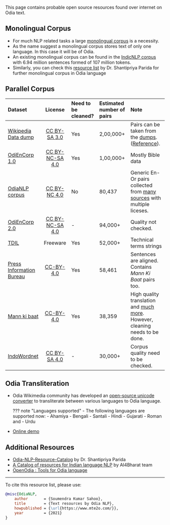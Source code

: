 This page contains probable open source resources found over internet on Odia text.

## Monolingual Corpus

- For much NLP related tasks a large [monolingual corpus](https://en.wikipedia.org/wiki/Text_corpus) is a necessity.
- As the name suggest a monolingual corpus stores text of only one language. In this case it will be of Odia.
- An existing monolingual corpus can be found in the [IndicNLP corpus](https://indicnlp.ai4bharat.org/corpora/) with 6.94 million sentences formed of 107 million tokens.
- Similarly, you can check this [resource list](https://github.com/shantipriyap/Odia-NLP-Resource-Catalog#monolingual-corpus) by Dr. Shantipriya Parida for further monolingual corpus in Odia language 

## Parallel Corpus

Dataset | License | Need to be cleaned? | Estimated number of pairs | Note
:---------|:-------:|:---------|:---------|:---------------------------------------
 [Wikipedia Data dump](https://www.mediawiki.org/wiki/Content_translation/Published_translations) | [CC BY-SA 3.0](https://creativecommons.org/licenses/by-sa/3.0/) | Yes | 2,00,000+ | Pairs can be taken from the [dumps](https://dumps.wikimedia.org). ([Reference](https://medium.com/@soumendrak/extracting-parallel-text-pairs-from-wikipedia-e473ad167b41)).
 [OdiEnCorp 1.0](https://lindat.mff.cuni.cz/repository/xmlui/handle/11234/1-2879) |[CC BY-NC-SA 4.0](https://creativecommons.org/licenses/by-nc-sa/4.0/) | Yes | 1,00,000+ | Mostly Bible data
 [OdiaNLP corpus]((https://github.com/OdiaNLP/NMT/tree/master/data/output/organised)) | [CC BY-NC 4.0](https://creativecommons.org/licenses/by-nc/4.0/) | No | 80,437 | Generic En-Or pairs collected from [many sources](../machine_translation/datasets.md#sources) with multiple liceses.
 [OdiEnCorp 2.0](https://lindat.mff.cuni.cz/repository/xmlui/handle/11234/1-3211) | [CC BY-NC-SA 4.0](https://creativecommons.org/licenses/by-nc-sa/4.0/) | - | 94,000+ | Quality not checked.
 [TDIL](http://tdil-dc.in/index.php?option=com_download&task=showresourceDetails&toolid=1070&lang=en) | Freeware | Yes | 52,000+ | Technical terms strings
 [Press Information Bureau](http://preon.iiit.ac.in/~jerin/bhasha/) | [CC-BY-4.0](https://creativecommons.org/licenses/by-sa/4.0/legalcode) | Yes | 58,461 | Sentences are aligned. Contains _Mann Ki Baat_ pairs too.  
 [Mann ki baat](http://data.statmt.org/pmindia/v1/parallel/pmindia.v1.or-en.tsv) |[CC-BY-4.0](https://creativecommons.org/licenses/by/4.0/) | Yes | 38,359 | High quality translation and [much more](https://arxiv.org/pdf/2001.09907.pdf). However, cleaning needs to be done.
 [IndoWordnet](https://github.com/anoopkunchukuttan/indowordnet_parallel) |[CC BY-SA 4.0](https://creativecommons.org/licenses/by-sa/4.0/) | - | 30,000+ | Corpus quality need to be checked.

## Odia Transliteration

- Odia Wikimedia community has developed an [open-source unicode converter](https://github.com/OdiaWikimedia/Converter) to transliterate between various languages to Odia language.

    ??? note "Languages supported"
        - The following languages are supported now:
              - Ahamiya
              - Bengali
              - Santali
              - Hindi
              - Gujarati
              - Roman and
              - Urdu
- [Online demo](https://or.wikipedia.org/s/1hv1)

## Additional Resources

- [Odia-NLP-Resource-Catalog](https://github.com/shantipriyap/Odia-NLP-Resource-Catalog) by Dr. Shantipriya Parida
- [A Catalog of resources for Indian language NLP](https://github.com/AI4Bharat/indicnlp_catalog) by AI4Bharat team
- [OpenOdia : Tools for Odia language](https://github.com/soumendrak/openodia)
<!-- Citation -->
<hr>
To cite this resource list, please use:

```bibtex
@misc{OdiaNLP,
    author       = {Soumendra Kumar Sahoo},
    title        = {Text resources by Odia NLP},
    howpublished = {\url{https://www.mte2o.com/}},
    year         = {2021}
}
```
